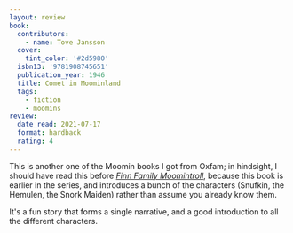 ```yaml
---
layout: review
book:
  contributors:
    - name: Tove Jansson
  cover:
    tint_color: '#2d5980'
  isbn13: '9781908745651'
  publication_year: 1946
  title: Comet in Moominland
  tags:
    - fiction
    - moomins
review:
  date_read: 2021-07-17
  format: hardback
  rating: 4
---
```


This is another one of the Moomin books I got from Oxfam; in hindsight, I should have read this before [*Finn Family Moomintroll*](/2021/finn-family-moomintroll/), because this book is earlier in the series, and introduces a bunch of the characters (Snufkin, the Hemulen, the Snork Maiden) rather than assume you already know them.

It's a fun story that forms a single narrative, and a good introduction to all the different characters.
